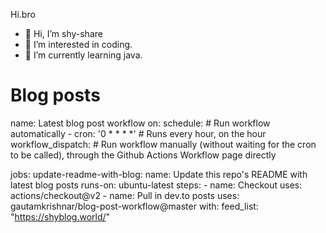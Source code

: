 Hi.bro
- 👋 Hi, I’m shy-share
- 👀 I’m interested in coding.
- 🌱 I’m currently learning java.

# Blog posts
<!-- BLOG-POST-LIST:START -->
name: Latest blog post workflow
on:
  schedule: # Run workflow automatically
    - cron: '0 * * * *' # Runs every hour, on the hour
  workflow_dispatch: # Run workflow manually (without waiting for the cron to be called), through the Github Actions Workflow page directly

jobs:
  update-readme-with-blog:
    name: Update this repo's README with latest blog posts
    runs-on: ubuntu-latest
    steps:
      - name: Checkout
        uses: actions/checkout@v2
      - name: Pull in dev.to posts
        uses: gautamkrishnar/blog-post-workflow@master
        with:
          feed_list: "https://shyblog.world/"
<!-- BLOG-POST-LIST:END -->




